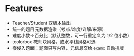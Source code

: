 # Features

- Teacher/Student 双版本输出
- 统一的题目元数据渲染（考点/难度/详解/来源）
- 难度小数→百分比（默认整数，可一行重定义为 1/2 位小数）
- tcolorbox 教师块风格，或水平线风格可选
- 零侵入题面：题面只写内容，元信息交给 `examx` 自动排版

